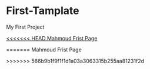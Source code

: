 # First-Tamplate
My First Project
<p><a href="https://mahmoud-frist-page-testing.netlify.app/" target="_blank">
<<<<<<< HEAD
Mahmoud Frist Page</a></p>
=======
Mahmoud Frist Page</a></p>
>>>>>>> 566b9b1f9f1f1d1a03a3063315b255aa81231f2d
